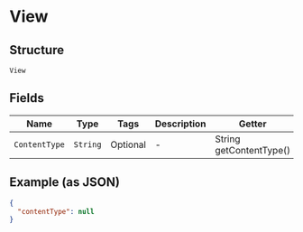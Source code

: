 
# View

## Structure

`View`

## Fields

| Name | Type | Tags | Description | Getter | Setter |
|  --- | --- | --- | --- | --- | --- |
| `ContentType` | `String` | Optional | - | String getContentType() | setContentType(String contentType) |

## Example (as JSON)

```json
{
  "contentType": null
}
```

